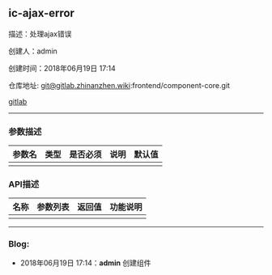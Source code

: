 ## ic-ajax-error

描述：处理ajax错误

创建人：admin

创建时间：2018年06月19日 17:14

仓库地址: git@gitlab.zhinanzhen.wiki:frontend/component-core.git

[gitlab](http://gitlab.zhinanzhen.wiki/frontend/component-core)

-----------

### 参数描述

| 参数名 | 类型 | 是否必须 | 说明 | 默认值 |
| --- | --- | ---- | --- | --- |
|     |     |      |     |     |

### API描述

| 名称  | 参数列表 | 返回值 | 功能说明 |
| --- | ---- | --- | ---- |
|     |      |     |      |

-----------

### Blog:

- 2018年06月19日 17:14：**admin** 创建组件
